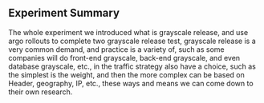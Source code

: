 ## Experiment Summary

The whole experiment we introduced what is grayscale release, and use argo rollouts to complete two grayscale release test, grayscale release is a very common demand, and practice is a variety of, such as some companies will do front-end grayscale, back-end grayscale, and even database grayscale, etc., in the traffic strategy also have a choice, such as the simplest is the weight, and then the more complex can be based on Header, geography, IP, etc., these ways and means we can come down to their own research.
